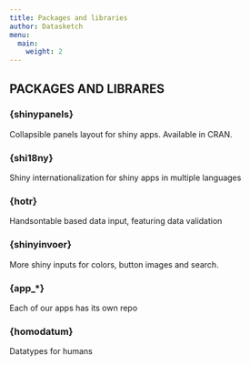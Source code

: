 ```yaml
---
title: Packages and libraries
author: Datasketch
menu:
  main:
    weight: 2
---
```


## PACKAGES AND LIBRARES

### {shinypanels}

Collapsible panels layout for shiny apps.
Available in CRAN.


### {shi18ny}

Shiny internationalization for shiny apps in multiple languages

### {hotr}

Handsontable based data input, featuring data validation

### {shinyinvoer}

More shiny inputs for colors, button images and search.

### {app_*}

Each of our apps has its own repo

### {homodatum}

Datatypes for humans



